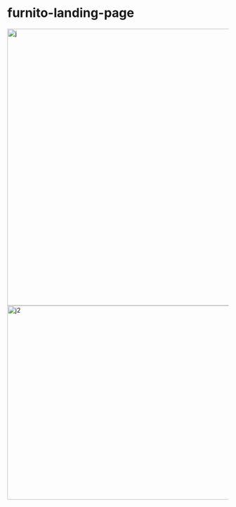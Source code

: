 # furnito-landing-page

<img width="1339" height="629" alt="j" src="https://github.com/user-attachments/assets/216c4331-b020-43fd-b30b-60d2d5b07c15" />
<img width="977" height="441" alt="j2" src="https://github.com/user-attachments/assets/5657ba5a-a54d-48a9-8a9f-02ec3446d3d7" />
